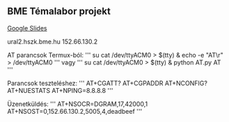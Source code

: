 ## BME Témalabor projekt

[Google Slides](https://goo.gl/Q8ppgK)

ural2.hszk.bme.hu 152.66.130.2

AT parancsok Termux-ból:
'''
su
cat /dev/ttyACM0 > $(tty) & 
echo -e "AT\r" > /dev/ttyACM0
'''
vagy
'''
su
cat /dev/ttyACM0 > $(tty) & 
python AT.py AT
'''

Parancsok teszteléshez:
'''
AT+CGATT?
AT+CGPADDR
AT+NCONFIG?
AT+NUESTATS
AT+NPING=8.8.8.8
'''

Üzenetküldés:
'''
AT+NSOCR=DGRAM,17,42000,1
AT+NSOST=0,152.66.130.2,5005,4,deadbeef
'''
